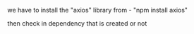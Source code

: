 we have to install the "axios" library from - "npm install axios"

then check in dependency that is created or not
